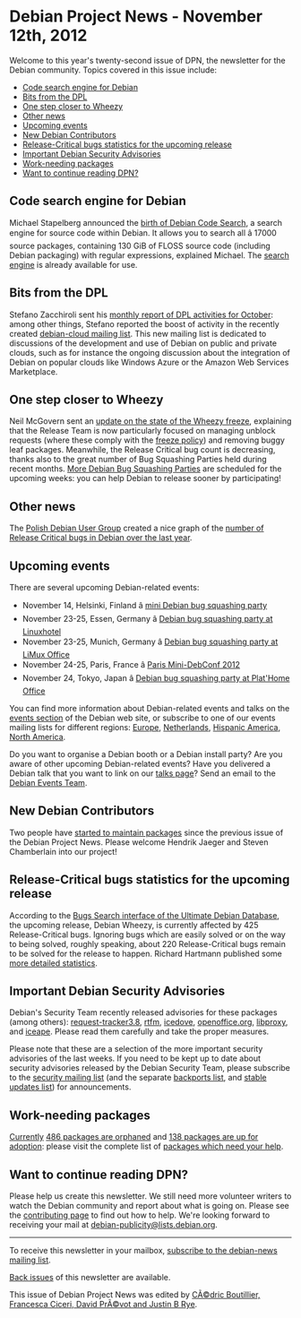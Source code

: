 
Debian Project News - November 12th, 2012
=========================================


Welcome to this year's twenty-second issue of DPN, the newsletter for the Debian community. Topics covered in this issue include:


* [Code search engine for Debian](https://www.debian.org/News/weekly/2012/22/#codesearch)
* [Bits from the DPL](https://www.debian.org/News/weekly/2012/22/#bitsdpl)
* [One step closer to Wheezy](https://www.debian.org/News/weekly/2012/22/#bitsrelease)
* [Other news](https://www.debian.org/News/weekly/2012/22/#other)
* [Upcoming events](https://www.debian.org/News/weekly/2012/22/#events)
* [New Debian Contributors](https://www.debian.org/News/weekly/2012/22/#newcontributors)
* [Release-Critical bugs statistics for the upcoming release](https://www.debian.org/News/weekly/2012/22/#rcstats)
* [Important Debian Security Advisories](https://www.debian.org/News/weekly/2012/22/#dsa)
* [Work-needing packages](https://www.debian.org/News/weekly/2012/22/#wnpp)
* [Want to continue reading DPN?](https://www.debian.org/News/weekly/2012/22/#continuedpn)


Code search engine for Debian
-----------------------------



Michael Stapelberg announced the [birth of Debian Code Search](https://lists.debian.org/debian-devel-announce/2012/11/msg00001.html), a search engine for source code
within Debian.
It allows you to search all â 17000 source packages,
containing 130 GiB of FLOSS source code (including Debian
packaging) with regular expressions, explained Michael.
The [search engine](http://codesearch.debian.net/)
is already available for use.



Bits from the DPL
-----------------



Stefano Zacchiroli sent his
[monthly
report of DPL activities for October](https://lists.debian.org/debian-devel-announce/2012/11/msg00000.html): among other things, Stefano
reported the boost of activity in the recently created [debian-cloud mailing
list](https://lists.debian.org/debian-cloud/). This new mailing list is dedicated to discussions of the
development and use of Debian on public and private clouds, such as for
instance the ongoing discussion about the integration of Debian
on popular clouds like Windows Azure or the Amazon Web Services Marketplace.



One step closer to Wheezy
-------------------------



Neil McGovern sent an
[update
on the state of the Wheezy freeze](https://lists.debian.org/debian-devel-announce/2012/11/msg00003.html), explaining that
the Release Team is now particularly focused on managing unblock
requests (where these comply with the
[freeze
policy](https://release.debian.org/wheezy/freeze_policy.html)) and removing buggy leaf packages.
Meanwhile, the Release Critical bug count is decreasing, thanks also to the
great number of Bug Squashing Parties held during recent months.
[More Debian Bug Squashing Parties](https://www.debian.org/News/2012/20121110)
are scheduled for the upcoming
weeks: you can help Debian to release sooner by participating!



Other news
----------



The [Polish Debian User Group](http://dug.net.pl/) created a
nice graph of the
[number of Release Critical bugs in Debian over the last year](http://dug.net.pl/gnuplot/rcbugs/rc_bugs_report_all_en.png).



Upcoming events
---------------


There are several upcoming Debian-related events:


* November 14, Helsinki, Finland â [mini Debian bug squashing party](https://lists.debian.org/debian-events-eu/2012/11/msg00008.html)
* November 23-25, Essen, Germany â [Debian bug squashing party at Linuxhotel](https://www.debian.org/events/2012/1123-essen-bsp)
* November 23-25, Munich, Germany â [Debian bug squashing party at LiMux Office](https://www.debian.org/events/2012/1123-munich-bsp)
* November 24-25, Paris, France â [Paris Mini-DebConf 2012](https://www.debian.org/events/2012/1124-minidebconf-paris)
* November 24, Tokyo, Japan â [Debian bug squashing party at Plat'Home Office](https://www.debian.org/events/2012/1124-tokyo-bsp)



You can find more information about Debian-related events and talks
on the [events section](https://www.debian.org/events) of the Debian web site,
or subscribe to one of our events mailing lists for different regions:
[Europe](https://lists.debian.org/debian-events-eu),
[Netherlands](https://lists.debian.org/debian-events-nl),
[Hispanic America](https://lists.debian.org/debian-events-ha),
[North America](https://lists.debian.org/debian-events-na).



Do you want to organise a Debian booth or a Debian install party?
Are you aware of other upcoming Debian-related events?
Have you delivered a Debian talk that you want to link on our
[talks page](https://www.debian.org/events/talks)?
Send an email to the [Debian Events Team](mailto:events@debian.org).



New Debian Contributors
-----------------------



Two people have [started
 to maintain packages](https://udd.debian.org/cgi-bin/new-maintainers.cgi) since the previous issue of the Debian
 Project News. Please welcome Hendrik Jaeger and Steven Chamberlain
into our project!


Release-Critical bugs statistics for the upcoming release
---------------------------------------------------------



According to the [Bugs Search
interface of the Ultimate Debian Database](https://udd.debian.org/bugs.cgi), the upcoming release,
Debian Wheezy, is currently affected by 425 Release-Critical bugs.
Ignoring bugs which are easily solved or on the way to being solved,
roughly speaking, about 220 Release-Critical bugs remain to be solved
for the release to happen.
Richard Hartmann published some
[more
detailed statistics](http://richardhartmann.de/blog/posts/2012/11/09-Debian_Release_Critical_Bug_report_for_Week_45/).



Important Debian Security Advisories
------------------------------------


Debian's Security Team recently released
 advisories for these packages (among others):
[request-tracker3.8](https://www.debian.org/security/2012/dsa-2567),
[rtfm](https://www.debian.org/security/2012/dsa-2568),
[icedove](https://www.debian.org/security/2012/dsa-2569),
[openoffice.org](https://www.debian.org/security/2012/dsa-2570),
[libproxy](https://www.debian.org/security/2012/dsa-2571), and
[iceape](https://www.debian.org/security/2012/dsa-2572).
 Please read them carefully and take the proper measures.


Please note that these are a selection of the more important security
advisories of the last weeks. If you need to be kept up to date about
security advisories released by the Debian Security Team, please
subscribe to the [security mailing
list](https://lists.debian.org/debian-security-announce/) (and the separate [backports
list](https://lists.debian.org/debian-backports-announce/), and [stable updates
list](https://lists.debian.org/debian-stable-announce/)) for announcements.



Work-needing packages
---------------------


[Currently](https://lists.debian.org/debian-devel/2012/11/msg00196.html) [486 packages are orphaned](https://www.debian.org/devel/wnpp/orphaned) and [138 packages are up for adoption](https://www.debian.org/devel/wnpp/rfa): please visit the complete list of [packages which need your help](https://www.debian.org/devel/wnpp/help_requested).


Want to continue reading DPN?
-----------------------------


Please help us create this newsletter. We still need more volunteer writers to watch the Debian community and report about what is going on. Please see the [contributing page](https://wiki.debian.org/ProjectNews/HowToContribute) to find out how to help. We're looking forward to receiving your mail at [debian-publicity@lists.debian.org](mailto:debian-publicity@lists.debian.org).




---



 To receive this newsletter in your mailbox, [subscribe to the debian-news mailing list](https://lists.debian.org/debian-news/).



[Back issues](https://www.debian.org/News/weekly/) of this newsletter are available.



This issue of Debian Project News was edited by [CÃ©dric Boutillier, Francesca Ciceri, David PrÃ©vot and Justin B Rye](mailto:debian-publicity@lists.debian.org).




